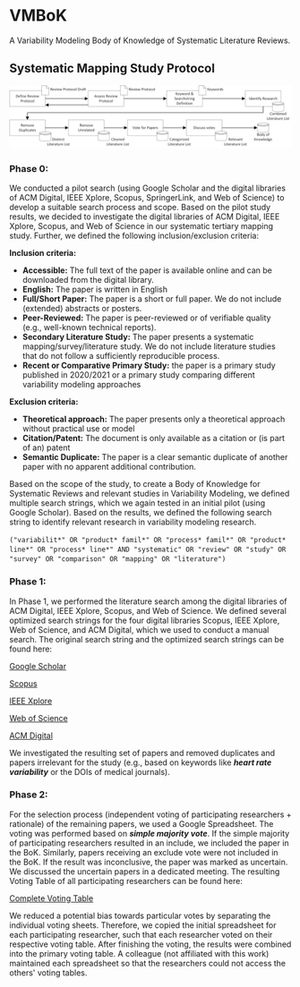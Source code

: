 # VMBoK

A Variability Modeling Body of Knowledge of Systematic Literature Reviews.

## Systematic Mapping Study Protocol

![Process of the Systematic Mapping Study](images/sms-process.png)

### Phase 0: 

We conducted a pilot search (using Google Scholar and the digital libraries of ACM Digital, IEEE Xplore, Scopus, SpringerLink, and Web of Science) to develop a suitable search process and scope. Based on the pilot study results, we decided to investigate the digital libraries of ACM Digital, IEEE Xplore, Scopus, and Web of Science in our systematic tertiary mapping study. Further, we defined the following inclusion/exclusion criteria:

**Inclusion criteria:**
-   **Accessible:** The full text of the paper is available online and can be downloaded from the digital library.
-   **English:** The paper is written in English
-   **Full/Short Paper:** The paper is a short or full paper. We do not include (extended) abstracts or posters.
-   **Peer-Reviewed:** The paper is peer-reviewed or of verifiable quality (e.g., well-known technical reports).
-   **Secondary Literature Study:** The paper presents a systematic mapping/survey/literature study. We do not include literature studies that do not follow a sufficiently reproducible process.
-   **Recent or Comparative Primary Study:** the paper is a primary study published in 2020/2021 or a primary study comparing different variability modeling approaches

**Exclusion criteria:**
-   **Theoretical approach:** The paper presents only a theoretical approach without practical use or model
-   **Citation/Patent:** The document is only available as a citation or (is part of an) patent
-   **Semantic Duplicate:** The paper is a clear semantic duplicate of another paper with no apparent additional contribution.

Based on the scope of the study, to create a Body of Knowledge for Systematic Reviews and relevant studies in Variability Modeling, we defined multiple search strings, which we again tested in an initial pilot (using Google Scholar). Based on the results, we defined the following search string to identify relevant research in variability modeling research.

`("variabilit*" OR "product* famil*" OR "process* famil*" OR "product* line*" OR "process* line*" AND "systematic" OR "review" OR "study" OR "survey" OR "comparison" OR "mapping" OR "literature")`

### Phase 1: 

In Phase 1, we performed the literature search among the digital libraries of ACM Digital, IEEE Xplore, Scopus, and Web of Science. We defined several optimized search strings for the four digital libraries Scopus, IEEE Xplore, Web of Science, and ACM Digital, which we used to conduct a manual search. 
The original search string and the optimized search strings can be found here:

[Google Scholar](/protocol/searchStrings/googlescholar.txt)

[Scopus](/protocol/searchStrings/scopus.txt)

[IEEE Xplore](/protocol/searchStrings/ieee.txt)

[Web of Science](/protocol/searchStrings/webscience.txt)

[ACM Digital](/protocol/searchStrings/acm.txt)

We investigated the resulting set of papers and removed duplicates and papers irrelevant for the study (e.g., based on keywords like ***heart rate variability*** or the DOIs of medical journals).

### Phase 2:

For the selection process (independent voting of participating researchers + rationale) of the remaining papers, we used a Google Spreadsheet. The voting was performed based on ***simple majority vote***. If the simple majority of participating researchers resulted in an include, we included the paper in the BoK. Similarly, papers receiving an exclude vote were not included in the BoK. If the result was inconclusive, the paper was marked as uncertain. We discussed the uncertain papers in a dedicated meeting. The resulting Voting Table of all participating researchers can be found here:

[Complete Voting Table](/protocol/votingtable.pdf)
 
We reduced a potential bias towards particular votes by separating the individual voting sheets. Therefore, we copied the initial spreadsheet for each participating researcher, such that each researcher voted on their respective voting table. After finishing the voting, the results were combined into the primary voting table. A colleague (not affiliated with this work) maintained each spreadsheet so that the researchers could not access the others' voting tables.
